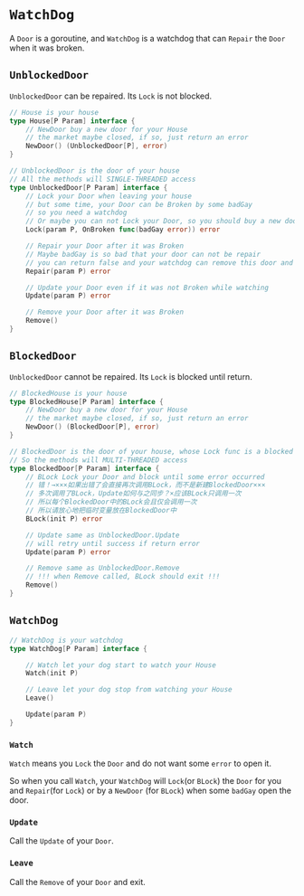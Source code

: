 # `WatchDog`

A `Door` is a goroutine, and `WatchDog` is a watchdog that can `Repair` the `Door` when it was broken.

## `UnblockedDoor`

`UnblockedDoor` can be repaired. Its `Lock` is not blocked.

```go
// House is your house
type House[P Param] interface {
    // NewDoor buy a new door for your House
    // the market maybe closed, if so, just return an error
    NewDoor() (UnblockedDoor[P], error)
}

// UnblockedDoor is the door of your house
// All the methods will SINGLE-THREADED access
type UnblockedDoor[P Param] interface {
	// Lock your Door when leaving your house
	// but some time, your Door can be Broken by some badGay
	// so you need a watchdog
	// Or maybe you can not Lock your Door, so you should buy a new door
	Lock(param P, OnBroken func(badGay error)) error

	// Repair your Door after it was Broken
	// Maybe badGay is so bad that your door can not be repair
	// you can return false and your watchdog can remove this door and buy a new door for you
	Repair(param P) error

	// Update your Door even if it was not Broken while watching
	Update(param P) error

	// Remove your Door after it was Broken
	Remove()
}
```

## `BlockedDoor`

`UnblockedDoor` cannot be repaired. Its `Lock` is blocked until return.

```go
// BlockedHouse is your house
type BlockedHouse[P Param] interface {
    // NewDoor buy a new door for your House
    // the market maybe closed, if so, just return an error
    NewDoor() (BlockedDoor[P], error)
}

// BlockedDoor is the door of your house, whose Lock func is a blocked function
// So the methods will MULTI-THREADED access
type BlockedDoor[P Param] interface {
	// BLock Lock your Door and block until some error occurred
	// 错！→×××如果出错了会直接再次调用BLock，而不是新建BlockedDoor×××
	// 多次调用了BLock，Update如何与之同步？×应该BLock只调用一次
	// 所以每个BlockedDoor中的BLock会且仅会调用一次
	// 所以请放心地把临时变量放在BlockedDoor中
	BLock(init P) error

	// Update same as UnblockedDoor.Update
	// will retry until success if return error
	Update(param P) error

	// Remove same as UnblockedDoor.Remove
	// !!! when Remove called, BLock should exit !!!
	Remove()
}
```

## `WatchDog`

```go
// WatchDog is your watchdog
type WatchDog[P Param] interface {

	// Watch let your dog start to watch your House
	Watch(init P)

	// Leave let your dog stop from watching your House
	Leave()

	Update(param P)
}
```

### `Watch`

`Watch` means you `Lock` the `Door` and do not want some `error` to open it.

So when you call `Watch`, your `WatchDog` will `Lock`(or `BLock`) the `Door` for you and `Repair`(for `Lock`) or by a `NewDoor` (for `BLock`) when some `badGay` open the door. 

### `Update`

Call the `Update` of your `Door`.

### `Leave`

Call the `Remove` of your `Door` and exit.